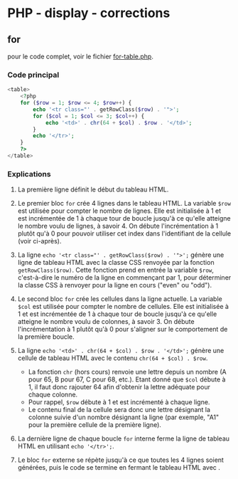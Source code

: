 # PHP - display - corrections

## for

pour le code complet, voir le fichier [for-table.php](./for-table.php).

### Code principal

```php
<table>
    <?php
    for ($row = 1; $row <= 4; $row++) {
        echo '<tr class="' . getRowClass($row) . '">';
        for ($col = 1; $col <= 3; $col++) {
            echo '<td>' . chr(64 + $col) . $row . '</td>';
        }
        echo '</tr>';
    }
    ?>
</table>
```

### Explications

1. La première ligne définit le début du tableau HTML.

2. Le premier bloc `for` crée 4 lignes dans le tableau HTML. La variable `$row` est utilisée pour compter le nombre de lignes. Elle est initialisée à 1 et est incrémentée de 1 à chaque tour de boucle jusqu'à ce qu'elle atteigne le nombre voulu de lignes, à savoir 4. On débute l'incrémentation à 1 plutôt qu'à 0 pour pouvoir utiliser cet index dans l'identifiant de la cellule (voir ci-après).

3. La ligne `echo '<tr class="' . getRowClass($row) . '">';` génère une ligne de tableau HTML avec la classe CSS renvoyée par la fonction `getRowClass($row)`. Cette fonction prend en entrée la variable `$row`, c'est-à-dire le numéro de la ligne en commençant par 1, pour déterminer la classe CSS à renvoyer pour la ligne en cours ("even" ou "odd").

4. Le second bloc `for` crée les cellules dans la ligne actuelle. La variable `$col` est utilisée pour compter le nombre de cellules. Elle est initialisée à 1 et est incrémentée de 1 à chaque tour de boucle jusqu'à ce qu'elle atteigne le nombre voulu de colonnes, à savoir 3. On débute l'incrémentation à 1 plutôt qu'à 0 pour s'aligner sur le comportement de la première boucle.

5. La ligne `echo '<td>' . chr(64 + $col) . $row . '</td>';` génère une cellule de tableau HTML avec le contenu `chr(64 + $col) . $row`. 
    - La fonction `chr` (hors cours) renvoie une lettre depuis un nombre (A pour 65, B pour 67, C pour 68, etc.). Etant donné que `$col` débute à 1, il faut donc rajouter 64 afin d'obtenir la lettre adéquate pour chaque colonne. 
    - Pour rappel, `$row` débute à 1 et est incrémenté à chaque ligne.
    - Le contenu final de la cellule sera donc une lettre désignant la colonne suivie d'un nombre désignant la ligne (par exemple, "A1" pour la première cellule de la première ligne).

6. La dernière ligne de chaque boucle `for` interne ferme la ligne de tableau HTML en utilisant `echo '</tr>';`.

7. Le bloc `for` externe se répète jusqu'à ce que toutes les 4 lignes soient générées, puis le code se termine en fermant le tableau HTML avec </table>.
